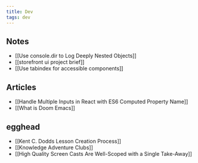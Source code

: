 ```yaml
---
title: Dev
tags: dev
---
```


## Notes

- [[Use console.dir to Log Deeply Nested Objects]]
- [[storefront ui project brief]]
- [[Use tabindex for accessible components]]

## Articles

- [[Handle Multiple Inputs in React with ES6 Computed Property Name]]
- [[What is Doom Emacs]]

## egghead

- [[Kent C. Dodds Lesson Creation Process]]
- [[Knowledge Adventure Clubs]]
- [[High Quality Screen Casts Are Well-Scoped with a Single Take-Away]]
